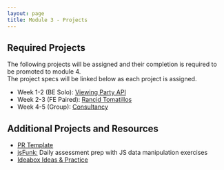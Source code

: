```yaml
---
layout: page
title: Module 3 - Projects
---
```


## Required Projects

The following projects will be assigned and their completion is required to be promoted to module 4.  
The project specs will be linked below as each project is assigned.

- Week 1-2 (BE Solo): [Viewing Party API](./viewing_party_api)
- Week 2-3 (FE Paired): [Rancid Tomatillos](./rancid_tomatillos)
- Week 4-5 (Group): [Consultancy](./consultancy)

## Additional Projects and Resources

- [PR Template](./pr_template)
- [jsFunk:](./js_funk) Daily assessment prep with JS data manipulation exercises
- [Ideabox Ideas & Practice](./ideabox_practice)


